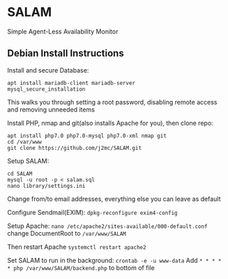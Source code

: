# SALAM
Simple Agent-Less Availability Monitor

## Debian Install Instructions
Install and secure Database:
```
apt install mariadb-client mariadb-server
mysql_secure_installation
```
This walks you through setting a root password, disabling remote access and removing unneeded items

Install PHP, nmap and git(also installs Apache for you), then clone repo:
```
apt install php7.0 php7.0-mysql php7.0-xml nmap git
cd /var/www
git clone https://github.com/j2mc/SALAM.git
```

Setup SALAM:
```
cd SALAM
mysql -u root -p < salam.sql
nano library/settings.ini
```
Change from/to email addresses, everything else you can leave as default

Configure Sendmail(EXIM): `dpkg-reconfigure exim4-config`

Setup Apache:
`nano /etc/apache2/sites-available/000-default.conf` change DocumentRoot to `/var/www/SALAM`

Then restart Apache `systemctl restart apache2`

Set SALAM to run in the background:
`crontab -e -u www-data`
Add `* * * * * php /var/www/SALAM/backend.php` to bottom of file
